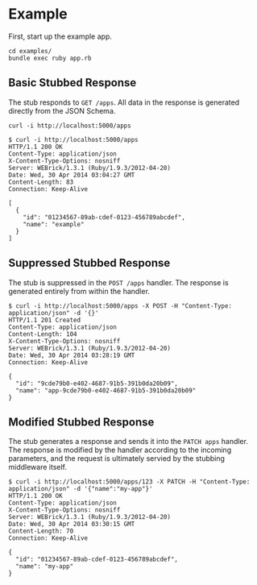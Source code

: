 # Example

First, start up the example app.

```
cd examples/
bundle exec ruby app.rb
```

## Basic Stubbed Response

The stub responds to `GET /apps`. All data in the response is generated directly from the JSON Schema.

```
curl -i http://localhost:5000/apps

$ curl -i http://localhost:5000/apps
HTTP/1.1 200 OK
Content-Type: application/json
X-Content-Type-Options: nosniff
Server: WEBrick/1.3.1 (Ruby/1.9.3/2012-04-20)
Date: Wed, 30 Apr 2014 03:04:27 GMT
Content-Length: 83
Connection: Keep-Alive

[
  {
    "id": "01234567-89ab-cdef-0123-456789abcdef",
    "name": "example"
  }
]
```

## Suppressed Stubbed Response

The stub is suppressed in the `POST /apps` handler. The response is generated entirely from within the handler.

```
$ curl -i http://localhost:5000/apps -X POST -H "Content-Type: application/json" -d '{}'
HTTP/1.1 201 Created
Content-Type: application/json
Content-Length: 104
X-Content-Type-Options: nosniff
Server: WEBrick/1.3.1 (Ruby/1.9.3/2012-04-20)
Date: Wed, 30 Apr 2014 03:28:19 GMT
Connection: Keep-Alive

{
  "id": "9cde79b0-e402-4687-91b5-391b0da20b09",
  "name": "app-9cde79b0-e402-4687-91b5-391b0da20b09"
}
```

## Modified Stubbed Response

The stub generates a response and sends it into the `PATCH apps` handler. The response is modified by the handler according to the incoming parameters, and the request is ultimately servied by the stubbing middleware itself.

```
$ curl -i http://localhost:5000/apps/123 -X PATCH -H "Content-Type: application/json" -d '{"name":"my-app"}'
HTTP/1.1 200 OK
Content-Type: application/json
X-Content-Type-Options: nosniff
Server: WEBrick/1.3.1 (Ruby/1.9.3/2012-04-20)
Date: Wed, 30 Apr 2014 03:30:15 GMT
Content-Length: 70
Connection: Keep-Alive

{
  "id": "01234567-89ab-cdef-0123-456789abcdef",
  "name": "my-app"
}
```
